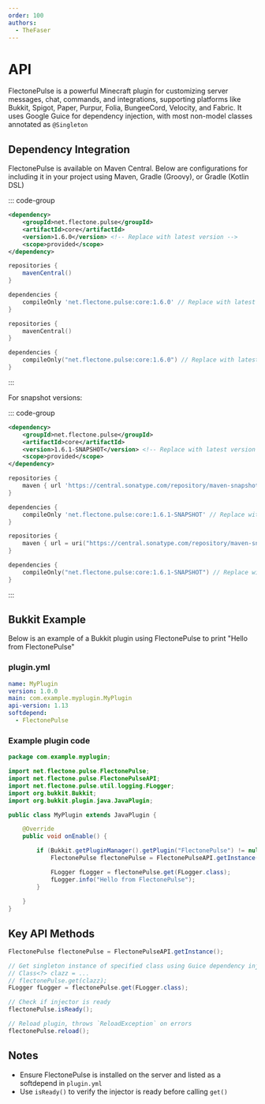 ```yaml
---
order: 100
authors:
  - TheFaser
---
```


# API

FlectonePulse is a powerful Minecraft plugin for customizing server messages, chat, commands, and integrations, supporting platforms like Bukkit, Spigot, Paper, Purpur, Folia, BungeeCord, Velocity, and Fabric. It uses Google Guice for dependency injection, with most non-model classes annotated as `@Singleton`

## Dependency Integration

FlectonePulse is available on Maven Central. Below are configurations for including it in your project using Maven, Gradle (Groovy), or Gradle (Kotlin DSL)

::: code-group

```xml
<dependency>
    <groupId>net.flectone.pulse</groupId>
    <artifactId>core</artifactId>
    <version>1.6.0</version> <!-- Replace with latest version -->
    <scope>provided</scope>
</dependency>
```

```groovy
repositories {
    mavenCentral()
}

dependencies {
    compileOnly 'net.flectone.pulse:core:1.6.0' // Replace with latest version
}
```

```kotlin
repositories {
    mavenCentral()
}

dependencies {
    compileOnly("net.flectone.pulse:core:1.6.0") // Replace with latest version
}
```

:::

For snapshot versions:

::: code-group

```xml
<dependency>
    <groupId>net.flectone.pulse</groupId>
    <artifactId>core</artifactId>
    <version>1.6.1-SNAPSHOT</version> <!-- Replace with latest version -->
    <scope>provided</scope>
</dependency>
```

```groovy
repositories {
    maven { url 'https://central.sonatype.com/repository/maven-snapshots/' }
}

dependencies {
    compileOnly 'net.flectone.pulse:core:1.6.1-SNAPSHOT' // Replace with latest version
}
```

```kotlin
repositories {
    maven { url = uri("https://central.sonatype.com/repository/maven-snapshots/") }
}

dependencies {
    compileOnly("net.flectone.pulse:core:1.6.1-SNAPSHOT") // Replace with latest version
}
```

:::

## Bukkit Example

Below is an example of a Bukkit plugin using FlectonePulse to print "Hello from FlectonePulse"

### plugin.yml
```yaml
name: MyPlugin
version: 1.0.0
main: com.example.myplugin.MyPlugin
api-version: 1.13
softdepend:
  - FlectonePulse
```

### Example plugin code
```java
package com.example.myplugin;

import net.flectone.pulse.FlectonePulse;
import net.flectone.pulse.FlectonePulseAPI;
import net.flectone.pulse.util.logging.FLogger;
import org.bukkit.Bukkit;
import org.bukkit.plugin.java.JavaPlugin;

public class MyPlugin extends JavaPlugin {

    @Override
    public void onEnable() {

        if (Bukkit.getPluginManager().getPlugin("FlectonePulse") != null) {
            FlectonePulse flectonePulse = FlectonePulseAPI.getInstance();

            FLogger fLogger = flectonePulse.get(FLogger.class);
            fLogger.info("Hello from FlectonePulse");
        }
        
    }
}
```

## Key API Methods

```java
FlectonePulse flectonePulse = FlectonePulseAPI.getInstance();

// Get singleton instance of specified class using Guice dependency injection
// Class<?> clazz = ...
// flectonePulse.get(clazz);
FLogger fLogger = flectonePulse.get(FLogger.class);

// Check if injector is ready
flectonePulse.isReady();

// Reload plugin, throws `ReloadException` on errors
flectonePulse.reload();
```

## Notes

- Ensure FlectonePulse is installed on the server and listed as a softdepend in `plugin.yml`
- Use `isReady()` to verify the injector is ready before calling `get()`